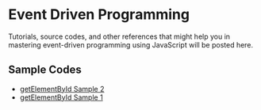 # Event Driven Programming
Tutorials, source codes, and other references that might help you in mastering event-driven programming using JavaScript will be posted here.
## Sample Codes
- [getElementById Sample 2](https://github.com/codemeron1/getElementById-2.git)
- [getElementById Sample 1](https://github.com/codemeron1/EDP-getElementById.git)
